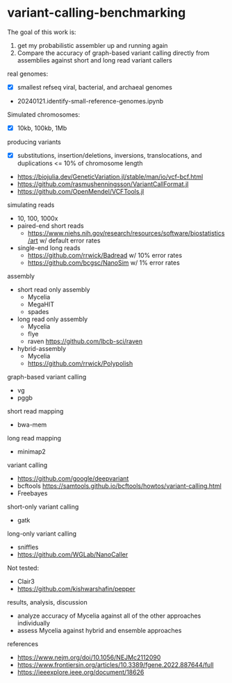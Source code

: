 # variant-calling-benchmarking

The goal of this work is:
1. get my probabilistic assembler up and running again
2. Compare the accuracy of graph-based variant calling directly from assemblies against short and long read variant callers

real genomes:
- [x] smallest refseq viral, bacterial, and archaeal genomes
- 20240121.identify-small-reference-genomes.ipynb

Simulated chromosomes:
- [x] 10kb, 100kb, 1Mb

producing variants
- [x] substitutions, insertion/deletions, inversions, translocations, and duplications <= 10% of chromosome length
- https://biojulia.dev/GeneticVariation.jl/stable/man/io/vcf-bcf.html
- https://github.com/rasmushenningsson/VariantCallFormat.jl
- https://github.com/OpenMendel/VCFTools.jl

simulating reads
- 10, 100, 1000x
- paired-end short reads
    - https://www.niehs.nih.gov/research/resources/software/biostatistics/art w/ default error rates
- single-end long reads
    - https://github.com/rrwick/Badread w/ 10% error rates
    - https://github.com/bcgsc/NanoSim w/ 1% error rates

assembly
- short read only assembly
    - Mycelia
    - MegaHIT
    - spades
- long read only assembly
    - Mycelia
    - flye
    - raven https://github.com/lbcb-sci/raven
- hybrid-assembly
    - Mycelia
    - https://github.com/rrwick/Polypolish

graph-based variant calling
- vg
- pggb

short read mapping
- bwa-mem

long read mapping
- minimap2

variant calling
- https://github.com/google/deepvariant
- bcftools https://samtools.github.io/bcftools/howtos/variant-calling.html
- Freebayes

short-only variant calling
- gatk

long-only variant calling
- sniffles
- https://github.com/WGLab/NanoCaller

Not tested:
- Clair3
- https://github.com/kishwarshafin/pepper

results, analysis, discussion
- analyze accuracy of Mycelia against all of the other approaches individually
- assess Mycelia against hybrid and ensemble approaches

references
- https://www.nejm.org/doi/10.1056/NEJMc2112090
- https://www.frontiersin.org/articles/10.3389/fgene.2022.887644/full
- https://ieeexplore.ieee.org/document/18626



